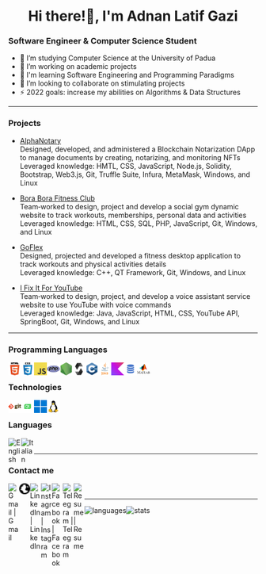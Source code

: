 <h1 align="center">Hi there!👋, I'm Adnan Latif Gazi</h1>
<h3>Software Engineer & Computer Science Student</h3>

- 🌱 I’m studying Computer Science at the University of Padua
- 🔭 I’m working on academic projects
- 📄 I'm learning Software Engineering and Programming Paradigms
- 👯 I’m looking to collaborate on stimulating projects
- ⚡ 2022 goals: increase my abilities on Algorithms & Data Structures<br>

---

### Projects ###
- [AlphaNotary](https://github.com/adnangazi/alpha-notary)<br>
Designed, developed, and administered a Blockchain Notarization DApp to manage documents by creating, notarizing, and monitoring NFTs<br>
Leveraged knowledge: HMTL, CSS, JavaScript, Node.js, Solidity, Bootstrap, Web3.js, Git, Truffle Suite, Infura, MetaMask, Windows, and Linux

- [Bora Bora Fitness Club](https://github.com/adnangazi/school/tree/master/university/bachelor/third-year/first-semester/tecnologie-web/BoraBoraFitnessClub)<br>
Team‑worked to design, project and develop a social gym dynamic website to track workouts, memberships, personal data and activities<br>
Leveraged knowledge: HTML, CSS, SQL, PHP, JavaScript, Git, Windows, and Linux

- [GoFlex](https://github.com/adnangazi/school/tree/master/university/bachelor/second-year/first-semester/programmazione-ad-oggetti/GoFlex)<br>
Designed, projected and developed a fitness desktop application to track workouts and physical activities details<br>
Leveraged knowledge: C++, QT Framework, Git, Windows, and Linux

- [I Fix It For YouTube](https://github.com/adnangazi/school/tree/master/high-school/fourth-year/second-semester/tpsit/IFIYT)<br>
Team‑worked to design, project, and develop a voice assistant service website to use YouTube with voice commands<br>
Leveraged knowledge: Java, JavaScript, HTML, CSS, YouTube API, SpringBoot, Git, Windows, and Linux<br>

---

### Programming Languages ###
<img align="left" alt="HTML" width="26px" src="https://github.com/github/explore/blob/main/topics/html/html.png"/>
<img align="left" alt="CSS" width="26px" src="https://github.com/github/explore/blob/main/topics/css/css.png"/>
<img align="left" alt="JavaScript" width="26px" src="https://github.com/github/explore/blob/main/topics/javascript/javascript.png"/>
<img align="left" alt="PHP" width="26px" src="https://github.com/github/explore/blob/main/topics/php/php.png"/>
<img align="left" alt="Node.js" width="26px" src="https://github.com/github/explore/blob/main/topics/nodejs/nodejs.png"/>
<img align="left" alt="Solidity" width="26px" src="https://github.com/github/explore/blob/main/topics/solidity/solidity.png"/>
<img align="left" alt="C++" width="26px" src="https://github.com/github/explore/blob/main/topics/cpp/cpp.png"/>
<img align="left" alt="Java" width="26px" src="https://github.com/github/explore/blob/main/topics/java/java.png"/>
<img align="left" alt="Kotlin" width="26px" src="https://github.com/github/explore/blob/main/topics/kotlin/kotlin.png"/>
<img align="left" alt="SQL" width="26px" src="https://github.com/github/explore/blob/main/topics/sql/sql.png"/>
<img align="left" alt="Matlab" width="26px" src="https://github.com/github/explore/blob/main/topics/matlab/matlab.png"/><br>

### Technologies ###
<img align="left" alt="Git" width="26px" src="https://github.com/github/explore/blob/main/topics/git/git.png"/>
<img align="left" alt="QT Framework" width="26px" src="https://github.com/github/explore/blob/main/topics/qt/qt.png"/>
<img align="left" alt="Windows" width="26px" src="https://github.com/github/explore/blob/main/topics/windows/windows.png"/>
<img align="left" alt="Linux" width="26px" src="https://github.com/github/explore/blob/main/topics/linux/linux.png"/><br>

### Languages ###
<img align="left" alt="English" width="26px" src="https://unpkg.com/language-icons/icons/en.svg"/>
<img align="left" alt="Italian" width="26px" src="https://unpkg.com/language-icons/icons/it.svg"/><br>

---

### Contact me ###
[<img align="left" alt="Gmail | Gmail" width="22px" src="https://cdn.jsdelivr.net/npm/simple-icons@v3/icons/gmail.svg"/>][gmail]
[<img align="left" alt="Website | Website" width="22px" src="https://raw.githubusercontent.com/iconic/open-iconic/master/svg/globe.svg"/>][website]
[<img align="left" alt="LinkedIn | LinkedIn" width="22px" src="https://cdn.jsdelivr.net/npm/simple-icons@v3/icons/linkedin.svg"/>][linkedin]
[<img align="left" alt="Instagram | Instagram" width="22px" src="https://cdn.jsdelivr.net/npm/simple-icons@v3/icons/instagram.svg"/>][instagram]
[<img align="left" alt="Facebook | Facebook" width="22px" src="https://cdn.jsdelivr.net/npm/simple-icons@v3/icons/facebook.svg"/>][facebook]
[<img align="left" alt="Telegram | Telegram" width="22px" src="https://cdn.jsdelivr.net/npm/simple-icons@v3/icons/telegram.svg"/>][telegram]
[<img align="left" alt="Resume | Resume" width="22px" src="https://cdn.jsdelivr.net/npm/simple-icons@v3/icons/letterboxd.svg"/>][resume]<br>

[gmail]: mailto:adnangazi.ag@gmail.com
[website]: https://adnangazi.github.io/
[linkedin]: https://www.linkedin.com/in/adnanlatifgazi/
[instagram]: https://www.instagram.com/iamadnangazi/
[facebook]: https://www.facebook.com/people/Adnan-Latif-Gazi/100006788295938/
[telegram]: https://t.me/iamadnangazi
[resume]: https://adnangazi.github.io/resources/resume.pdf

---

<img align="left" alt="languages" src="https://github-readme-stats.vercel.app/api/top-langs?username=adnangazi&show_icons=true&locale=en&layout=compact&theme=dracula"/>
<p>&nbsp;<img align="left" src="https://github-readme-stats.vercel.app/api?username=adnangazi&show_icons=true&locale=en&theme=dracula" alt="stats"/></p>